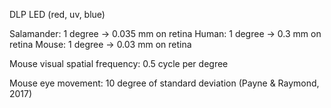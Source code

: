DLP
LED (red, uv, blue)

Salamander: 1 degree -> 0.035 mm on retina
Human: 1 degree -> 0.3 mm on retina
Mouse: 1 degree -> 0.03 mm on retina

Mouse visual spatial frequency: 0.5 cycle per degree

Mouse eye movement: 10 degree of standard deviation (Payne & Raymond, 2017)

